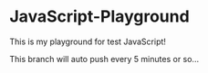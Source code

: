 # JavaScript-Playground
This is my playground for test JavaScript!

This branch will auto push every 5 minutes or so...
